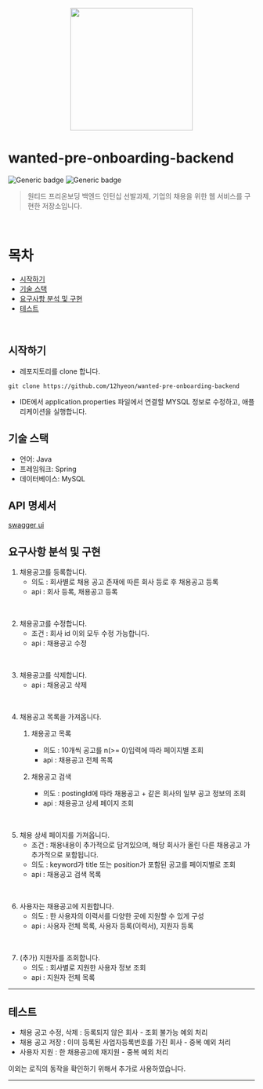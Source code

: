 
<p align="center">
    <img src="https://bow-hair-db3.notion.site/image/https%3A%2F%2Fprod-files-secure.s3.us-west-2.amazonaws.com%2F571a24a3-05f9-4ea5-b01f-cba1a3ac070d%2Fa864b64b-c5ad-4d82-b7bc-2bcabc892bbc%2Fhome.jpeg?table=block&id=1850bca2-6fda-4e0c-a141-0df270c03409&spaceId=571a24a3-05f9-4ea5-b01f-cba1a3ac070d&width=2000&userId=&cache=v2" width="250px">
</p>

# wanted-pre-onboarding-backend 

![Generic badge](https://img.shields.io/badge/pre_onboarding-assignment-green.svg)
![Generic badge](https://img.shields.io/badge/version-1.0.0-brightgreen.svg)

> 원티드 프리온보딩 백엔드 인턴십 선발과제, 기업의 채용을 위한 웹 서비스를 구현한 저장소입니다.


 <br>
<!--
<img src="./operation.gif">
-->

# 목차

- [시작하기](#시작하기)
- [기술 스택](#기술-스택)
- [요구사항 분석 및 구현](#요구사항-분석-및-구현)
- [테스트](#테스트)

<br>

## 시작하기
- 레포지토리를 clone 합니다.
```git
git clone https://github.com/12hyeon/wanted-pre-onboarding-backend
``` 
- IDE에서 application.properties 파일에서 연결할 MYSQL 정보로 수정하고, 애플리케이션을 실행합니다.

## 기술 스택

- 언어: Java
- 프레임워크: Spring
- 데이터베이스: MySQL

## API 명세서

<a href="https://drive.google.com/file/d/1RPdWWz4FS0PZxJJQwceqcAp70lwQGxdN/view?usp=sharing">swagger ui</a>

## 요구사항 분석 및 구현

1. 채용공고를 등록합니다.
   - 의도 : 회사별로 채용 공고 존재에 따른 회사 등로 후 채용공고 등록
   - api : 회사 등록, 채용공고 등록

<br>

2. 채용공고를 수정합니다.
   - 조건 : 회사 id 이외 모두 수정 가능합니다.
   - api : 채용공고 수정

<br>

3. 채용공고를 삭제합니다.
   - api : 채용공고 삭제

<br>

4. 채용공고 목록을 가져옵니다.
   1) 채용공고 목록
      - 의도 : 10개씩 공고를 n(>= 0)입력에 따라 페이지별 조회
      - api : 채용공고 전체 목록
      
   3) 채용공고 검색
      - 의도 : postingId에 따라 채용공고 + 같은 회사의 일부 공고 정보의 조회
      - api : 채용공고 상세 페이지 조회

<br>

5. 채용 상세 페이지를 가져옵니다.
   - 조건 : 채용내용이 추가적으로 담겨있으며, 해당 회사가 올린 다른 채용공고 가 추가적으로 포함됩니다.
   - 의도 : keyword가 title 또는 position가 포함된 공고를 페이지별로 조회
   - api : 채용공고 검색 목록

<br>

6. 사용자는 채용공고에 지원합니다.
   - 의도 : 한 사용자의 이력서를 다양한 곳에 지원할 수 있게 구성
   - api : 사용자 전체 목록, 사용자 등록(이력서), 지원자 등록

<br>

7. (추가) 지원자를 조회합니다.
   - 의도 : 회사별로 지원한 사용자 정보 조회
   - api : 지원자 전체 목록

---

## 테스트
- 채용 공고 수정, 삭제 : 등록되지 않은 회사 - 조회 불가능 예외 처리
- 채용 공고 저장 : 이미 등록된 사업자등록번호를 가진 회사 - 중복 예외 처리
- 사용자 지원 : 한 채용공고에 재지원 - 중복 예외 처리

이외는 로직의 동작을 확인하기 위해서 추가로 사용하였습니다.

 


---
